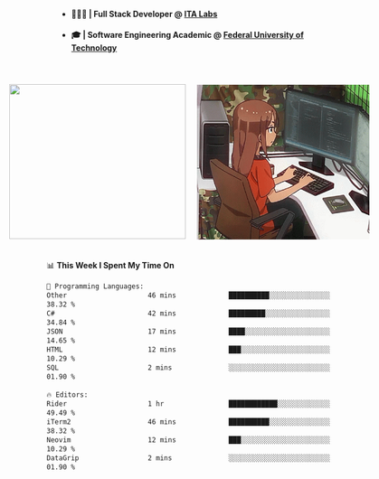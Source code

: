 <body style="margin-bottom: 40px; gap: 20px">
  <div style="display: flex; flex-direction: column; width: auto; margin: 0 auto; padding: 20px;">
    <ul style="flex: 1; margin-bottom: 20px;">
      <li><h4>🧑🏽‍💻 | Full Stack Developer @ <a href="https://itafrotas.com//">ITA Labs</a></h4></li>
      <li><h4>🎓 | Software Engineering Academic @ <a href="http://www.utfpr.edu.br/">Federal University of Technology</a></h4></li>
      <br/>
    </ul>
    <div style="display: flex; justify-content: center; align-items: center; gap: 20px;">
      <a href="https://skillicons.dev">
        <img width="312" height="274" src="https://skillicons.dev/icons?i=cs,dotnet,php,laravel,ts,js,nodejs,react,swift,java,adonis,postgres,mysql,mongodb,postman,c,heroku,gradle,npm,flutter,docker,aws,redis,kubernetes&theme=light&&perline=4" />
      </a>
      <img width="312" height="274" src="assets/umiko.gif" alt="Computer Boy" />
    </div>
  </div>
</body>


<!--START_SECTION:waka-->
📊 **This Week I Spent My Time On** 

```text
💬 Programming Languages: 
Other                    46 mins             ██████████░░░░░░░░░░░░░░░   38.32 % 
C#                       42 mins             █████████░░░░░░░░░░░░░░░░   34.84 % 
JSON                     17 mins             ████░░░░░░░░░░░░░░░░░░░░░   14.65 % 
HTML                     12 mins             ███░░░░░░░░░░░░░░░░░░░░░░   10.29 % 
SQL                      2 mins              ░░░░░░░░░░░░░░░░░░░░░░░░░   01.90 % 

🔥 Editors: 
Rider                    1 hr                ████████████░░░░░░░░░░░░░   49.49 % 
iTerm2                   46 mins             ██████████░░░░░░░░░░░░░░░   38.32 % 
Neovim                   12 mins             ███░░░░░░░░░░░░░░░░░░░░░░   10.29 % 
DataGrip                 2 mins              ░░░░░░░░░░░░░░░░░░░░░░░░░   01.90 % 
```


<!--END_SECTION:waka-->

<!--
**danielr0d/danielr0d** is a ✨ _special_ ✨ repository because its `README.md` (this file) appears on your GitHub profile.

Here are some ideas to get you started:

- 🔭 I’m currently working on ...
- 🌱 I’m currently learning ...
- 👯 I’m looking to collaborate on ...
- 🤔 I’m looking for help with ...
- 💬 Ask me about ...
- 📫 How to reach me: ...
- 😄 Pronouns: ...
- ⚡ Fun fact: ...
-->
